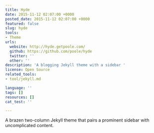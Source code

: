 ```yaml
---
title: Hyde
date: 2015-11-12 02:07:00 +0000
posted_date: 2015-11-12 02:07:00 +0000
featured: false
slug: hyde
tools:
- Theme
urls:
  website: http://hyde.getpoole.com/
  github: https://github.com/poole/hyde
  twitter: ''
  other: ''
description: 'A blogging Jekyll theme with a sidebar '
license: Open Source
related_tools:
- tool/jekyll.md

language: ''
tags: []
resources: []
cat_test: ''

---
```

A brazen two-column Jekyll theme that pairs a prominent sidebar with uncomplicated content.




